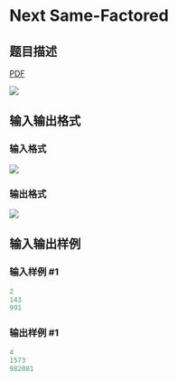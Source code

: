 # Next Same-Factored

## 题目描述

[problemUrl]: https://uva.onlinejudge.org/index.php?option=com_onlinejudge&Itemid=8&category=22&page=show_problem&problem=2040

[PDF](https://uva.onlinejudge.org/external/110/p11099.pdf)

![](https://cdn.luogu.com.cn/upload/vjudge_pic/UVA11099/467d623b302460055f7c70d3fc8943900fb40690.png)

## 输入输出格式

### 输入格式

![](https://cdn.luogu.com.cn/upload/vjudge_pic/UVA11099/749491b19e5d4467c1937234a6e23238a0839bcf.png)

### 输出格式

![](https://cdn.luogu.com.cn/upload/vjudge_pic/UVA11099/a771f8d6e05d5c2755cf933baad50132ab4cf252.png)

## 输入输出样例

### 输入样例 #1

```cpp
2
143
991
```


### 输出样例 #1

```cpp
4
1573
982081
```


